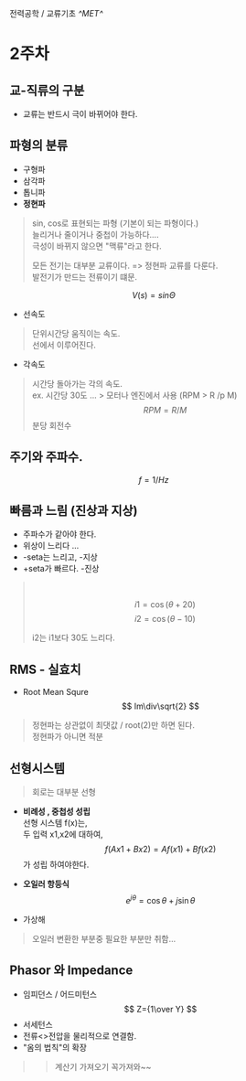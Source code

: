 전력공학 / 교류기초
*^*MET*^*
# 2주차 
## 교-직류의 구분
- 교류는 반드시 극이 바뀌어야 한다. 

## 파형의 분류
- 구형파
- 삼각파
- 톱니파
- **정현파** 
> sin, cos로 표현되는 파형 (기본이 되는 파형이다.)  
> 늘리거나 줄이거나 중첩이 가능하다....  
> 극성이 바뀌지 않으면 "맥류"라고 한다.     
>
> 모든 전기는 대부분 교류이다. => 정현파 교류를 다룬다.     
> 발전기가 만드는 전류이기 떄문.

$$ V(s) = sin \Theta $$

- 선속도
> 단위시간당 움직이는 속도.  
> 선에서 이루어진다.

- 각속도
> 시간당 돌아가는 각의 속도.    
> ex. 시간당 30도 ... > 모터나 엔진에서 사용 (RPM > R /p M)
> $$ RPM = R/M $$
> 분당 회전수
>

## 주기와 주파수.
$$ f = 1/{Hz} $$

## 빠름과 느림 (진상과 지상)
- 주파수가 같아야 한다. 
- 위상이 느리다 ... 
- -seta는 느리고, -지상 
- +seta가 빠르다. -진상
> <br/>
>   
> $$i1 = \cos(\theta+20)$$
> $$i2 = \cos(\theta-10)$$
>       
> i2는 i1보다 30도 느리다.
## RMS - 실효치
- Root Mean Squre
$$ Im\div\sqrt{2} $$
> 정현파는 상관없이 최댓값 / root(2)만 하면 된다.   
> 정현파가 아니면 적분 
>
## 선형시스템
> 회로는 대부분 선형    
> 
- **비례성 , 중첩성 성립**  
    선형 시스템 f(x)는,     
    두 입력 x1,x2에 대하여, 
    $$f(Ax1+Bx2) = Af(x1) + Bf(x2)$$ 
    가 성립 하여야한다.

- **오일러 항등식**
$$e^{j\theta} = \cos{\theta} + j\sin{\theta} $$

- 가상해
> 오일러 변환한 부분중 필요한 부분만 취함...

## Phasor 와 Impedance 

- 임피던스 / 어드미턴스
  $$ Z={1\over Y} $$
- 서세턴스
- 전류<>전압을 물리적으로 연결함. 
- "옴의 법칙"의 확장 

>> 계산기 가져오기
꼭가져와~~

